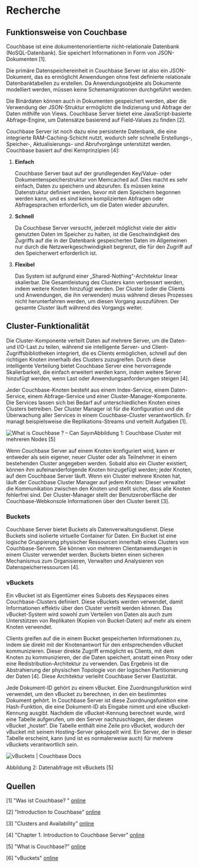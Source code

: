 # Recherche

## Funktionsweise von Couchbase

Couchbase ist eine dokumentenorientierte nicht-relationale Datenbank  (NoSQL-Datenbank). Sie speichert Informationen in Form von JSON-Dokumenten [1].

Die primäre Datenspeichereinheit in Couchbase Server ist also ein JSON-Dokument, das es ermöglicht Anwendungen ohne fest definierte relationale Datenbanktabellen zu erstellen. Da Anwendungsobjekte als Dokumente modelliert werden, müssen keine Schemamigrationen durchgeführt werden.

Die Binärdaten können auch in Dokumenten gespeichert werden, aber die Verwendung der JSON-Struktur ermöglicht die Indizierung und Abfrage der Daten mithilfe von Views. Couchbase Server bietet eine JavaScript-basierte Abfrage-Engine, um Datensätze basierend auf Field-Values zu finden [2].

Couchbase Server ist noch dazu eine persistente Datenbank, die eine integrierte RAM-Caching-Schicht nutzt, wodurch sehr schnelle Erstellungs-, Speicher-, Aktualisierungs- und Abrufvorgänge unterstützt werden. Couchbase basiert auf drei Kernprinzipien [4]:

1. **Einfach**

   Couchbase Server baut auf der grundlegenden Key/Value- oder Dokumentenspeicherstruktur von Memcached auf. Dies macht es sehr einfach, Daten zu speichern und abzurufen. Es müssen keine Datenstruktur definiert werden, bevor mit dem Speichern begonnen werden kann, und es sind keine komplizierten Abfragen oder Abfragesprachen erforderlich, um die Daten wieder abzurufen.

2. **Schnell**

   Da Couchbase Server versucht, jederzeit möglichst viele der aktiv genutzten Daten im Speicher zu halten, ist die Geschwindigkeit des Zugriffs auf die in der Datenbank gespeicherten Daten im Allgemeinen nur durch die Netzwerkgeschwindigkeit begrenzt, die für den Zugriff auf den Speicherwert erforderlich ist. 

3. **Flexibel**

   Das System ist aufgrund einer „Shared-Nothing“-Architektur linear skalierbar. Die Gesamtleistung des Clusters kann verbessert werden, indem weitere Knoten hinzufügt werden. Der Cluster (oder die Clients und Anwendungen, die ihn verwenden) muss während dieses Prozesses nicht herunterfahren werden, um diesen Vorgang auszuführen. Der gesamte Cluster läuft während des Vorgangs weiter.

## Cluster-Funktionalität

Die Cluster-Komponente verteilt Daten auf mehrere Server, um die Daten- und I/O-Last zu teilen, während sie intelligente Server- und Client-Zugriffsbibliotheken integriert, die es Clients ermöglichen, schnell auf den richtigen Knoten innerhalb des Clusters zuzugreifen. Durch diese intelligente Verteilung bietet Couchbase Server eine hervorragende Skalierbarkeit, die einfach erweitert werden kann, indem weitere Server hinzufügt werden, wenn Last oder Anwendungsanforderungen steigen [4].

Jeder Couchbase-Knoten besteht aus einem Index-Service, einem Daten-Service, einem Abfrage-Service und einer Cluster-Manager-Komponente. Die Services lassen sich bei Bedarf auf unterschiedlichen Knoten eines Clusters betreiben. Der Cluster Manager ist für die Konfiguration und die Überwachung aller Services in einem Couchbase-Cluster verantwortlich. Er managt beispielsweise die Replikations-Streams und verteilt Aufgaben [1]. 

![What is Couchbase ? – Can Sayın](https://www.cansayin.com/wp-content/uploads/2020/01/cb1-1.png)Abbildung 1: Couchbase Cluster mit mehreren Nodes [5]

Wenn Couchbase Server auf einem Knoten konfiguriert wird, kann er entweder als sein eigener, neuer Cluster oder als Teilnehmer in einem bestehenden Cluster angegeben werden. Sobald also ein Cluster existiert, können ihm aufeinanderfolgende Knoten hinzugefügt werden; jeder Knoten, auf dem Couchbase Server läuft. Wenn ein Cluster mehrere Knoten hat, läuft der Couchbase Cluster Manager auf jedem Knoten: Dieser verwaltet die Kommunikation zwischen den Knoten und stellt sicher, dass alle Knoten fehlerfrei sind. Der Cluster-Manager stellt der Benutzeroberfläche der Couchbase-Webkonsole Informationen über den Cluster bereit [3].

### Buckets

Couchbase Server bietet Buckets als Datenverwaltungsdienst. Diese Buckets sind isolierte virtuelle Container für Daten. Ein Bucket ist eine logische Gruppierung physischer Ressourcen innerhalb eines Clusters von Couchbase-Servern. Sie können von mehreren Clientanwendungen in einem Cluster verwendet werden. Buckets bieten einen sicheren Mechanismus zum Organisieren, Verwalten und Analysieren von Datenspeicherressourcen [4]. 

### vBuckets

Ein vBucket ist als Eigentümer eines Subsets des Keyspaces eines Couchbase-Clusters definiert. Diese vBuckets werden verwendet, damit Informationen effektiv über den Cluster verteilt werden können. Das vBucket-System wird sowohl zum Verteilen von Daten als auch zum Unterstützen von Replikaten (Kopien von Bucket-Daten) auf mehr als einem Knoten verwendet.

Clients greifen auf die in einem Bucket gespeicherten Informationen zu, indem sie direkt mit der Knotenantwort für den entsprechenden vBucket kommunizieren. Dieser direkte Zugriff ermöglicht es Clients, mit dem Knoten zu kommunizieren, der die Daten speichert, anstatt einen Proxy oder eine Redistribution-Architektur zu verwenden. Das Ergebnis ist die Abstrahierung der physischen Topologie von der logischen Partitionierung der Daten [4]. Diese Architektur verleiht Couchbase Server Elastizität.

Jede Dokument-ID gehört zu einem vBucket. Eine Zuordnungsfunktion wird verwendet, um den vBucket zu berechnen, in den ein bestimmtes Dokument gehört. In Couchbase Server ist diese Zuordnungsfunktion eine Hash-Funktion, die eine Dokument-ID als Eingabe nimmt und eine vBucket-Kennung ausgibt. Nachdem die vBucket-Kennung berechnet wurde, wird eine Tabelle aufgerufen, um den Server nachzuschlagen, der diesen vBucket „hostet“. Die Tabelle enthält eine Zeile pro vBucket, wodurch der vBucket mit seinem Hosting-Server gekoppelt wird. Ein Server, der in dieser Tabelle erscheint, kann (und ist es normalerweise auch) für mehrere vBuckets verantwortlich sein.

![vBuckets | Couchbase Docs](https://docs.couchbase.com/server/current/learn/_images/buckets-memory-and-storage/vbucketToNodeMapping.png)

Abbildung 2: Datenabfrage mit vBuckets [5]

## Quellen

[1] "Was ist Couchbase? " [online](https://www.bigdata-insider.de/was-ist-couchbase-a-934651/)

[2] "Introduction to Couchbase" [online](https://www.todaysoftmag.com/article/1506/introduction-to-couchbase-nosql-document-database)

[3] "Clusters and Availability" [online](https://docs.couchbase.com/server/current/learn/clusters-and-availability/clusters-and-availability.html)

[4] "Chapter 1. Introduction to Couchbase Server" [online](https://www.oreilly.com/library/view/getting-started-with/9781449331054/ch01.html)

[5] "What is Couchbase?" [online](https://www.cansayin.com/what-is-couchbase/)

[6] "vBuckets" [online](https://docs.couchbase.com/server/current/learn/buckets-memory-and-storage/vbuckets.html)